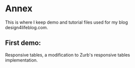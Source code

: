 # Annex

This is where I keep demo and tutorial files used for my blog design4lifeblog.com.

## First demo: 

Responsive tables, a modification to Zurb's responsive tables implementation.
